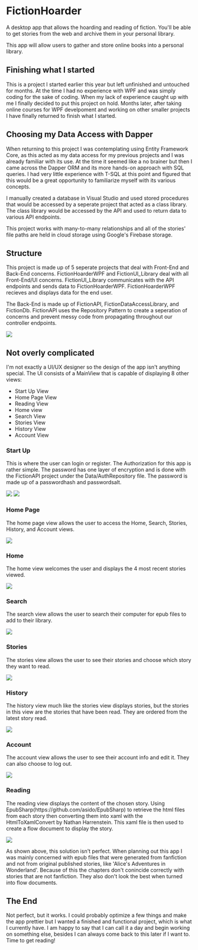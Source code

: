 <h1>FictionHoarder</h1>
<p>
A desktop app that allows the hoarding and reading of fiction. You'll be able to get stories from the web and archive them in your personal library.

This app will allow users to gather and store online books into a personal library. 
</p>

<h2>Finishing what I started</h2>
<p>
This is a project I started earlier this year but left unfinished and untouched for months. At the time I had no experience with WPF and was simply coding for the sake of coding. When my lack of experience caught up with me I finally decided to put this project on hold. Months later, after taking online courses for WPF develpoment and working on other smaller projects I have finally returned to finish what I started.
</p>

<h2>Choosing my Data Access with Dapper</h2>
<p>
When returning to this project I was contemplating using Entity Framework Core, as this acted as my data access for my previous projects and I was already familiar with its use. At the time it seemed like a no brainer but then I came across the Dapper ORM and its more hands-on approach with SQL queries. I had very little experience with T-SQL at this point and figured that this would be a great opportunity to familiarize myself with its various concepts.

I manually created a database in Visual Studio and used stored procedures that would be accessed by a seperate project that acted as a class library. The class library would be accessed by the API and used to return data to various API endpoints. 
  
This project works with many-to-many relationships and all of the stories' file paths are held in cloud storage using Google's Firebase storage. 
</p>

<h2>Structure</h2>
<p>
This project is made up of 5 seperate projects that deal with Front-End and Back-End concerns. FictionHoarderWPF and FictionUI_Library deal with all Front-End/UI concerns. FictionUI_Library communicates with the API endpoints and sends data to FictionHoarderWPF. FictionHoarderWPF recieves and displays data for the end user.
  
The Back-End is made up of FictionAPI, FictionDataAccessLibrary, and FictionDb. FictionAPI uses the Repository Pattern to create a seperation of concerns and prevent messy code from propagating throughout our controller endpoints.
</p>
<img src="https://user-images.githubusercontent.com/88408654/207149073-b30270d0-4e4c-4e32-b3ba-d7d12df93f31.PNG"/>

<h2>Not overly complicated</h2>
<p>
I'm not exactly a UI/UX designer so the design of the app isn't anything special. The UI consists of a MainView that is capable of displaying 8 other views:

  <ul>
    <li>Start Up View</li>
    <li>Home Page View</li>
    <li>Reading View</li>
    <li>Home view</li>
    <li>Search View</li>
    <li>Stories View</li>
    <li>History View</li>
    <li>Account View</li>
  </ul>
  
  <h3>Start Up</h3>
  <p>
  This is where the user can login or register. The Authorization for this app is rather simple. The password has one layer of encryption and is done with the FictionAPI project under the Data/AuthRepository file. The password is made up of a passwordhash and passwordsalt.
  </p>
  <img src="https://user-images.githubusercontent.com/88408654/207156220-720366c3-e990-4541-b6bd-cb34988d4f00.PNG"/>
  <img src="https://user-images.githubusercontent.com/88408654/207156388-4050f0b2-ce9b-4e42-b606-ae71589ee948.PNG"/>
  
  <h3>Home Page</h3>
  <p>
  The home page view allows the user to access the Home, Search, Stories, History, and Account views.
  </p>
  <img src="https://user-images.githubusercontent.com/88408654/207158307-1fde4791-2a19-4aa2-95e4-9cd9b7021505.PNG"/>
 
  <h3>Home</h3>
  <p>
  The home view welcomes the user and displays the 4 most recent stories viewed.
  </p>
  <img src="https://user-images.githubusercontent.com/88408654/207158632-8dfccea3-c67e-429d-85c8-91b09df65125.PNG"/>
  
  <h3>Search</h3>
  <p>
  The search view allows the user to search their computer for epub files to add to their library.
  </p>
  <img src="https://user-images.githubusercontent.com/88408654/207160021-e2f42e4d-2801-4007-a7ee-5aea4ab68448.PNG"/>
  
  <h3>Stories</h3>
  <p>
  The stories view allows the user to see their stories and choose which story they want to read.
  </p>
  <img src="https://user-images.githubusercontent.com/88408654/207161032-8b0db784-736c-448c-a811-836b69c793d3.PNG"/>
  
  <h3>History</h3>
  <p>
  The history view much like the stories view displays stories, but the stories in this view are the stories that have been read. They are ordered from the latest story read.
  </p>
  <img src="https://user-images.githubusercontent.com/88408654/207161015-3c0e24d7-c8da-4eb8-9ca0-171b863799e9.PNG"/>
  
  <h3>Account</h3>
  <p>
  The account view allows the user to see their account info and edit it. They can also choose to log out.
  </p>
  <img src="https://user-images.githubusercontent.com/88408654/207161004-92b4c078-61a7-4bb0-8394-0629d73c6eef.PNG"/>
  
  <h3>Reading</h3>
  <p>
  The reading view displays the content of the chosen story. Using EpubSharp(https://github.com/asido/EpubSharp) to retrieve the html files from each story then converting them into xaml with the HtmlToXamlConvert by Nathan Harrenstein. This xaml file is then used to create a flow document to display the story.
  </p>
  
  <img src="https://user-images.githubusercontent.com/88408654/207163047-4307f06f-9c3b-4c89-8d38-a3124ed6bac3.PNG">
  
  <p>
  As shown above, this solution isn't perfect. When planning out this app I was mainly concerned with epub files that were generated from fanfiction and not from original published stories, like 'Alice's Adventures in Wonderland'. Because of this the chapters don't conincide correctly with stories that are not fanfiction. They also don't look the best when turned into flow documents.
  </p>
  
</p>

<h2>The End</h2>
<p>
Not perfect, but it works. I could probably optimize a few things and make the app prettier but I wanted a finished and functional project, which is what I currently have. I am happy to say that I can call it a day and begin working on something else, besides I can always come back to this later if I want to. Time to get reading!
</p>
